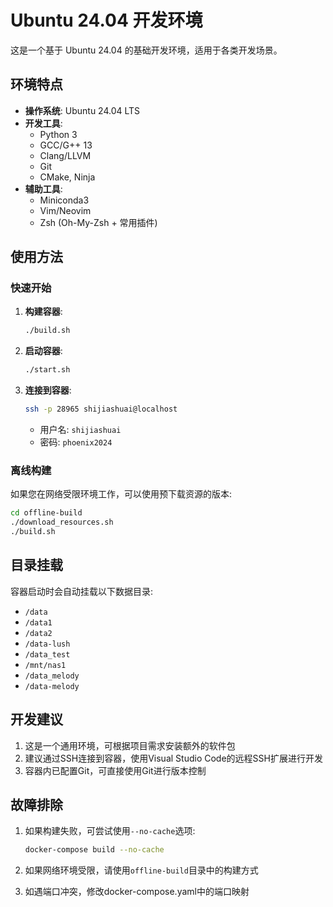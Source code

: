 # Ubuntu 24.04 开发环境

这是一个基于 Ubuntu 24.04 的基础开发环境，适用于各类开发场景。

## 环境特点

- **操作系统**: Ubuntu 24.04 LTS
- **开发工具**:
  - Python 3
  - GCC/G++ 13
  - Clang/LLVM
  - Git
  - CMake, Ninja
- **辅助工具**:
  - Miniconda3
  - Vim/Neovim
  - Zsh (Oh-My-Zsh + 常用插件)

## 使用方法

### 快速开始

1. **构建容器**:
   ```bash
   ./build.sh
   ```

2. **启动容器**:
   ```bash
   ./start.sh
   ```

3. **连接到容器**:
   ```bash
   ssh -p 28965 shijiashuai@localhost
   ```
   - 用户名: `shijiashuai`
   - 密码: `phoenix2024`

### 离线构建

如果您在网络受限环境工作，可以使用预下载资源的版本:

```bash
cd offline-build
./download_resources.sh
./build.sh
```

## 目录挂载

容器启动时会自动挂载以下数据目录:
- `/data`
- `/data1`
- `/data2`
- `/data-lush`
- `/data_test`
- `/mnt/nas1`
- `/data_melody`
- `/data-melody`

## 开发建议

1. 这是一个通用环境，可根据项目需求安装额外的软件包
2. 建议通过SSH连接到容器，使用Visual Studio Code的远程SSH扩展进行开发
3. 容器内已配置Git，可直接使用Git进行版本控制

## 故障排除

1. 如果构建失败，可尝试使用`--no-cache`选项:
   ```bash
   docker-compose build --no-cache
   ```

2. 如果网络环境受限，请使用`offline-build`目录中的构建方式

3. 如遇端口冲突，修改docker-compose.yaml中的端口映射 